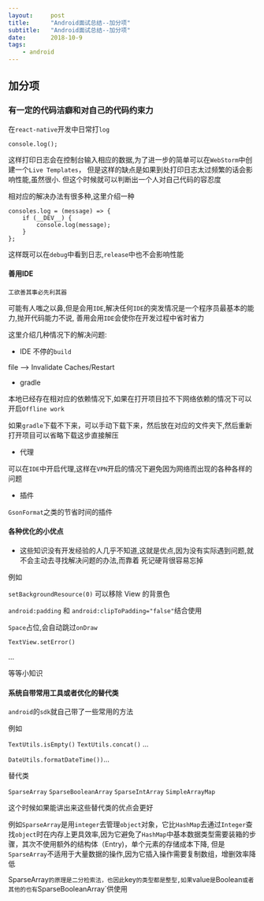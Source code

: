 ```yaml
---
layout:     post
title:      "Android面试总结--加分项"
subtitle:   "Android面试总结--加分项"
date:       2018-10-9
tags:
    - android
---
```



## 加分项

### 有一定的代码洁癖和对自己的代码约束力

在`react-native`开发中日常打`log`

    console.log();
    
这样打印日志会在控制台输入相应的数据,为了进一步的简单可以在`WebStorm`中创建一个`Live Templates`，
但是这样的缺点是如果到处打印日志太过频繁的话会影响性能,虽然很小.
但这个时候就可以判断出一个人对自己代码的容忍度

相对应的解决办法有很多种,这里介绍一种

    consoles.log = (message) => {
        if (__DEV__) {
            console.log(message);
        }
    };

这样既可以在`debug`中看到日志,`release`中也不会影响性能

#### 善用IDE

    工欲善其事必先利其器
    
可能有人嗤之以鼻,但是会用`IDE`,解决任何`IDE`的突发情况是一个程序员最基本的能力,抛开代码能力不说,
善用会用`IDE`会使你在开发过程中省时省力

这里介绍几种情况下的解决问题:

* IDE 不停的`build`

 file --> Invalidate Caches/Restart
 
* gradle

本地已经存在相对应的依赖情况下,如果在打开项目拉不下网络依赖的情况下可以开启`Offline work`

如果`gradle`下载不下来，可以手动下载下来，然后放在对应的文件夹下,然后重新打开项目可以省略下载这步直接解压

* 代理

可以在`IDE`中开启代理,这样在`VPN`开启的情况下避免因为网络而出现的各种各样的问题

* 插件

`GsonFormat`之类的节省时间的插件

#### 各种优化的小优点

* 这些知识没有开发经验的人几乎不知道,这就是优点,因为没有实际遇到问题,就不会主动去寻找解决问题的办法,而靠着
死记硬背很容易忘掉

例如

`setBackgroundResource(0)` 可以移除 View 的背景色

`android:padding` 和 `android:clipToPadding="false"`结合使用

`Space`占位,会自动跳过`onDraw`

`TextView.setError()`


...


等等小知识

#### 系统自带常用工具或者优化的替代类

`android`的`sdk`就自己带了一些常用的方法

例如

`TextUtils.isEmpty()` `TextUtils.concat()` ...

`DateUtils.formatDateTime())`...

替代类

`SparseArray` `SparseBooleanArray` `SparseIntArray` `SimpleArrayMap`

这个时候如果能讲出来这些替代类的优点会更好

例如`SparseArray`是用`integer`去管理`object`对象，它比`HashMap`去通过`Integer`查找`object`时在内存上更具效率,因为它避免了`HashMap`中基本数据类型需要装箱的步骤，其次不使用额外的结构体（Entry)，单个元素的存储成本下降,
但是`SparseArray`不适用于大量数据的操作,因为它插入操作需要复制数组，增删效率降低

SparseArray`的原理是二分检索法，也因此`key`的类型都是整型,如果`value`是`Boolean`或者其他的也有`SparseBooleanArray`供使用


